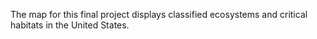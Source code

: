 The map for this final project displays classified ecosystems and critical habitats in the United States.